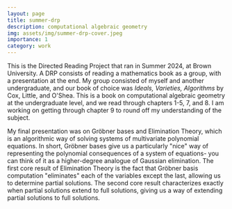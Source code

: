 ```yaml
---
layout: page
title: summer-drp
description: computational algebraic geometry
img: assets/img/summer-drp-cover.jpeg
importance: 1
category: work
---
```


This is the Directed Reading Project that ran in Summer 2024, at Brown University. A DRP consists of reading a mathematics book as a group, with a presentation at the end. My group consisted of myself and another undergraduate, and our book of choice was *Ideals, Varieties, Algorithms* by Cox, Little, and O'Shea. This is a book on computational algebraic geometry at the undergraduate level, and we read through chapters 1-5, 7, and 8. I am working on getting through chapter 9 to round off my understanding of the subject. 

My final presentation was on Gröbner bases and Elimination Theory, which is an algorithmic way of solving systems of multivariate polynomial equations. In short, Gröbner bases give us a particularly "nice" way of representing the polynomial consequences of a system of equations- you can think of it as a higher-degree analogue of Gaussian elimination. The first core result of Elimination Theory is the fact that Gröbner basis computation "eliminates" each of the variables except the last, allowing us to determine partial solutions. The second core result characterizes exactly when partial solutions extend to full solutions, giving us a way of extending partial solutions to full solutions.
